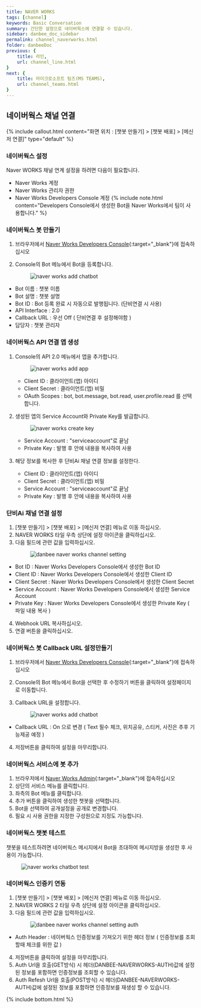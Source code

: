 ```yaml
---
title: NAVER WORKS 
tags: [channel]
keywords: Basic Conversation
summary: 간단한 설정으로 네이버웍스에 연결할 수 있습니다.
sidebar: danbee_doc_sidebar
permalink: channel_naverworks.html
folder: danbeeDoc
previous: {
    title: 라인,
    url: channel_line.html
}
next: {
    title: 마이크로소프트 팀즈(MS TEAMS),
    url: channel_teams.html
}
---
```

## 네이버웍스 채널 연결 
{% include callout.html content="화면 위치 : [챗봇 만들기] > [챗봇 배포] > [메신저 연결]" type="default" %}


### 네이버웍스 설정
Naver WORKS 채널 연계 설정을 하려면 다음이 필요합니다.

* Naver Works 계정
* Naver Works 관리자 권한
* Naver Works Developers Console 계정
{% include note.html content="Developers Console에서 생성한 Bot을 Naver Works에서 팀이 사용합니다." %}


### 네이버웍스 봇 만들기
1. 브라우저에서 <span class="link">[Naver Works Developers Console](https://developers.worksmobile.com/){:target="_blank"}</span>에 접속하십시오

2. Console의 Bot 메뉴에서 Bot을 등록합니다.<figure><img class="docimage" src="images/channel/naverworks/naverworks_add_chatbot.png" alt="naver works add chatbot" style="max-width: 800px"></figure>
  * Bot 이름 : 챗봇 이름
  * Bot 설명 : 챗봇 설명
  * Bot ID : Bot 등록 완료 시 자동으로 발행됩니다. (단비연결 시 사용)
  * API Interface : 2.0
  * Callback URL : 우선 Off ( 단비연결 후 설정해야함 )
  * 담당자 : 챗봇 관리자
 
### 네이버웍스 API 연결 앱 생성
1. Console의 API 2.0 메뉴에서 앱을 추가합니다.<figure><img class="docimage" src="images/channel/naverworks/naverworks_add_app.png" alt="naver works add app" style="max-width: 800px"></figure>
   * Client ID : 클라이언트(앱) 아이디
   * Client Secret : 클라이언트(앱) 비밀
   * OAuth Scopes : bot, bot.message, bot.read, user.profile.read 를 선택합니다.

2. 생성된 앱의 Service Account와 Private Key를 발급합니다.<figure><img class="docimage" src="images/channel/naverworks/naverworks_create_key.png" alt="naver works create key" style="max-width: 800px"></figure>
   * Service Account : "serviceaccount"로 끝남
   * Private Key : 발행 후 안에 내용을 복사하여 사용

3. 해당 정보를 복사한 후 단비Ai 채널 연결 정보를 설정한다.
   * Client ID : 클라이언트(앱) 아이디
   * Client Secret : 클라이언트(앱) 비밀
   * Service Account : "serviceaccount"로 끝남
   * Private Key : 발행 후 안에 내용을 복사하여 사용

### 단비Ai 채널 연결 설정
1. [챗봇 만들기] > [챗봇 배포] > [메신저 연결] 메뉴로 이동 하십시오.
2. NAVER WORKS 타일 우측 상단에 설정 아이콘을 클릭하십시오.
3. 다음 필드에 관련 값을 입력하십시오.<figure><img class="docimage" src="images/channel/naverworks/naverworks_danbee_setting.png" alt="danbee naver works channel setting" style="max-width: 800px"></figure>
  * Bot ID : Naver Works Developers Console에서 생성한 Bot ID
  * Client ID : Naver Works Developers Console에서 생성한 Client ID
  * Client Secret : Naver Works Developers Console에서 생성한 Client Secret
  * Service Account  : Naver Works Developers Console에서 생성한 Service Account
  * Private Key : Naver Works Developers Console에서 생성한 Private Key ( 파일 내용 복사 )
  
4. Webhook URL 복사하십시오.
5. 연결 버튼을 클릭하십시오.

### 네이버웍스 봇 Callback URL 설정만들기
1. 브라우저에서 <span class="link">[Naver Works Developers Console](https://developers.worksmobile.com/){:target="_blank"}</span>에 접속하십시오

2. Console의 Bot 메뉴에서 Bot을 선택한 후 수정하기 버튼을 클릭하여 설정페이지로 이동합니다.
3. Callback URL을 설정합니다.<figure><img class="docimage" src="images/channel/naverworks/naverworks_add_chatbot.png" alt="naver works add chatbot" style="max-width: 800px"></figure>
  * Callback URL : On 으로 변경 ( Text 필수 체크, 위치공유, 스티커, 사진은 추후 기능제공 예정 )
4. 저장버튼을 클릭하여 설정을 마무리합니다.


### 네이버웍스 서비스에 봇 추가
1. 브라우저에서 <span class="link">[Naver Works Admin](https://admin.worksmobile.com/){:target="_blank"}</span>에 접속하십시오
2. 상단의 서비스 메뉴를 클릭합니다.
3. 좌측의 Bot 메뉴를 클릭합니다.
4. 추가 버튼을 클릭하여 생성한 챗봇을 선택합니다.
5. Bot을 선택하여 공개설정을 공개로 변경합니다. 
6. 필요 시 사용 권한을 지정한 구성원으로 지정도 가능합니다.

### 네이버웍스 챗봇 테스트
챗봇을 테스트하려면 네이버웍스 메시지에서 Bot을 초대하여 메시지방을 생성한 후 사용이 가능합니다.<figure><img class="docimage" src="images/channel/naverworks/naverworks_chatbot_test.png" alt="naver works chatbot test" style="max-width: 800px"></figure>


### 네이버웍스 인증키 연동
1. [챗봇 만들기] > [챗봇 배포] > [메신저 연결] 메뉴로 이동 하십시오.
2. NAVER WORKS 2 타일 우측 상단에 설정 아이콘을 클릭하십시오.
3. 다음 필드에 관련 값을 입력하십시오.<figure><img class="docimage" src="images/channel/naverworks/naverworks_danbee_setting_auth.png" alt="danbee naver works channel setting auth" style="max-width: 800px"></figure>
  * Auth Header : 네이버웍스 인증정보를 가져오기 위한 헤더 정보 ( 인증정보를 조회할때 체크를 위한 값 )
4. 저장버튼을 클릭하여 설정을 마무리합니다.
5. Auth Url을 호출(GET방식) 시 헤더(DANBEE-NAVERWORKS-AUTH)값에 설정된 정보를 포함하면 인증정보를 조회할 수 있습니다. 
5. Auth Refesh Url을 호출(POST방식) 시 헤더(DANBEE-NAVERWORKS-AUTH)값에 설정된 정보를 포함하면 인증정보를 재생성 할 수 있습니다.

{% include bottom.html %}

